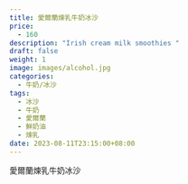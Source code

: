 ```yaml
---
title: 愛爾蘭煉乳牛奶冰沙
price:
  - 160
description: "Irish cream milk smoothies "
draft: false
weight: 1
image: images/alcohol.jpg
categories:
  - 牛奶/冰沙
tags:
  - 冰沙
  - 牛奶
  - 愛爾蘭
  - 鮮奶油
  - 煉乳
date: 2023-08-11T23:15:00+08:00
---
```


 愛爾蘭煉乳牛奶冰沙
